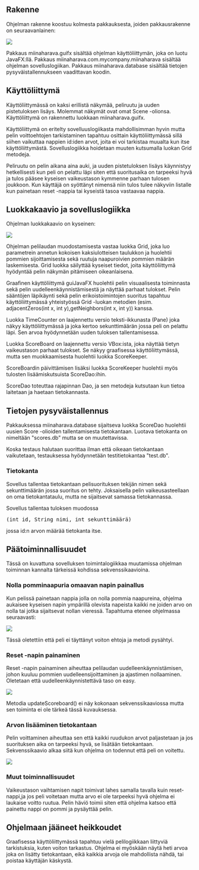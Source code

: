 ## Rakenne
Ohjelman rakenne koostuu kolmesta pakkauksesta, joiden pakkausrakenne on seuraavanlainen: 

![](https://raw.githubusercontent.com/StunneS/ot-harjoitustyo/master/laskarit/Rakenne.png)

Pakkaus miinaharava.guifx sisältää ohjelman käyttöliittymän, joka on luotu JavaFX:llä.
Pakkaus miinaharava.com.mycompany.miinaharava sisältää ohjelman sovelluslogiikan.
Pakkaus miinaharava.database sisältää tietojen pysyväistallennukseen vaadittavan koodin.

## Käyttöliittymä

Käyttöliittymässä on kaksi erillistä näkymää, peliruutu ja uuden pistetuloksen lisäys. Molemmat näkymät ovat omat Scene -olionsa. Käyttöliittymä on rakennettu luokkaan miinaharava.guifx.

Käyttöliittymä on eritelty sovelluuslogiikasta mahdollisimman hyvin mutta pelin voittoehtojen tarkistaminen tapahtuu osittain käyttöliittymässä sillä siihen vaikuttaa nappien id:iden arvot, joita ei voi tarkistaa muualta kun itse käyttöliittymästä. Sovelluslogiikka hoidetaan muuten kutsumalla luokan Grid metodeja.

Peliruutu on pelin aikana aina auki, ja uuden pistetuloksen lisäys käynnistyy hetkellisesti kun peli on pelattu läpi siten että suoritusaika on tarpeeksi hyvä ja tulos pääsee kyseisen vaikeustason kymmenne parhaan tulosen joukkoon. Kun käyttäjä on syöttänyt nimensä niin tulos tulee näkyviin listalle kun painetaan reset -nappia tai kyseistä tasoa vastaavaa nappia.

## Luokkakaavio ja sovelluslogiikka

Ohjelman luokkakaavio on kyseinen:

![](https://raw.githubusercontent.com/StunneS/ot-harjoitustyo/master/laskarit/Luokkakaavio.png)

Ohjelman pelilaudan muodostamisesta vastaa luokka Grid, joka luo parametrein annetun kokoisen kaksiulotteisen taulukkon ja huolehtii pommien sijoittamisesta sekä ruutuja naapuroivien pommien määrän laskemisesta. Grid luokka säilyttää kyseiset tiedot, joita käyttöliittymä hyödyntää pelin näkymän pitämiseen oikeanlaisena.

Graafinen käyttöliittymä guiJavaFX huolehtii pelin visuaalisesta toiminnasta sekä pelin uudelleenkäynnistämisestä ja näyttää parhaat tulokset. Pelin sääntöjen läpikäynti sekä pelin erikoistoimintojen suoritus tapahtuu käyttöliittymässä yhteistyössä Grid -luokan metodien (esim. adjacentZeros(int x, int y),getNeighbors(int x, int y)) kanssa.

Luokka TimeCounter on laajennettu versio teksti-ikkunasta (Pane) joka näkyy käyttöliittymässä ja joka kertoo sekunttimäärän jossa peli on pelattu läpi. Sen arvoa hyödynnetään uuden tuloksen tallentamisessa.

Luokka ScoreBoard on laajennettu versio VBox:ista, joka näyttää tietyn vaikeustason parhaat tulokset. Se näkyy graafisessa käyttöliittymässä, mutta sen muokkaamisesta huolehtii luokka ScoreKeeper.

ScoreBoardin päivittämisen lisäksi luokka ScoreKeeper huolehtii myös tulosten lisäämiskutsuista ScoreDao:ihin.

ScoreDao toteuttaa rajapinnan Dao, ja sen metodeja kutsutaan kun tietoa laitetaan ja haetaan tietokannasta.

## Tietojen pysyväistallennus
Pakkauksessa miinaharava.database sijaitseva luokka ScoreDao huolehtii uusien Score -olioiden tallentamisesta tietokantaan. Luotava tietokanta on nimeltään "scores.db" mutta se on muutettavissa.

Koska testaus halutaan suorittaa ilman että oikeaan tietokantaan vaikutetaan, testauksessa hyödynnetään testitietokantaa "test.db".

### Tietokanta

Sovellus tallentaa tietokantaan pelisuorituksen tekijän nimen sekä sekunttimäärän jossa suoritus on tehty. Joksaisella pelin vaikeusasteellaan on oma tietokantataulu, mutta ne sijaitsevat samassa tietokannassa. 

Sovellus tallentaa tuloksen muodossa

<pre>
(int id, String nimi, int sekunttimäärä)
</pre>

jossa id:n arvon määrää tietokanta itse.

## Päätoiminnallisuudet

Tässä on kuvattuna sovelluksen toimintalogiikkaa muutamissa ohjelman toiminnan kannalta tärkeissä kohdissa sekvenssikaavioina.

### Nolla pomminaapuria omaavan napin painallus

Kun pelissä painetaan nappia jolla on nolla pommia naapureina, ohjelma aukaisee kyseisen napin ympärillä olevista napeista kaikki ne joiden arvo on nolla tai jotka sijaitsevat nollan vieressä. Tapahtuma etenee ohjelmassa seuraavasti:

![](https://raw.githubusercontent.com/StunneS/ot-harjoitustyo/master/laskarit/Button%20press%20on%20a%20button%20that%20has%20zero%20on%20it%20(1).png)

Tässä oletettiin että peli ei täyttänyt voiton ehtoja ja metodi pysähtyi.

### Reset -napin painaminen

Reset -napin painaminen aiheuttaa pelilaudan uudelleenkäynnistämisen, johon kuuluu pommien uudelleensijoittaminen ja ajastimen nollaaminen. Oletetaan että uudelleenkäynnistettävä taso on easy.

![](https://raw.githubusercontent.com/StunneS/ot-harjoitustyo/master/laskarit/PressReset.png)

Metodia updateScoreboard() ei näy kokonaan sekvenssikaaviossa mutta sen toiminta ei ole tärkeä tässä kuvauksessa. 

### Arvon lisääminen tietokantaan

Pelin voittaminen aiheuttaa sen että kaikki ruudukon arvot paljastetaan ja jos suorituksen aika on tarpeeksi hyvä, se lisätään tietokantaan. Sekvenssikaavio alkaa siitä kun ohjelma on todennut että peli on voitettu.

![](https://raw.githubusercontent.com/StunneS/ot-harjoitustyo/master/laskarit/AddingScoreToDb.png)

### Muut toiminnallisuudet

Vaikeustason vaihtamisen napit toimivat lahes samalla tavalla kuin reset-nappi,ja jos peli voitetaan mutta arvo ei ole tarpeeksi hyvä ohjelma ei laukaise voitto ruutua. Pelin häviö toimii siten että ohjelma katsoo että painettu nappi on pommi ja pysäyttää pelin.

## Ohjelmaan jääneet heikkoudet

Graafisessa käyttöliittymässä tapahtuu vielä pelilogiikkaan liittyviä tarkistuksia, kuten voiton tarkastus. Ohjelma ei myöskään näytä heti arvoa joka on lisätty tietokantaan, eikä kaikkia arvoja ole mahdollista nähdä, tai poistaa käyttäjän käskystä.
